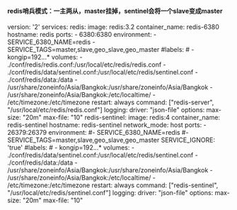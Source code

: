 #### redis哨兵模式：一主两从，master挂掉，sentinel会将一个slave变成master
version: '2'
services:
  redis:
    image: redis:3.2
    container_name: redis-6380
    hostname: redis
    ports:
      - 6380:6380
    environment:
      - SERVICE_6380_NAME=redis
      - SERVICE_TAGS=master,slave,geo_slave,geo_master
    #labels:
    #  - kongip=192.*.*.*
    volumes:
      - ./conf/redis/redis.conf:/usr/local/etc/redis/redis.conf
      - ./conf/redis/data/sentinel.conf:/usr/local/etc/redis/sentinel.conf
      - ./conf/redis/data:/data
      - /usr/share/zoneinfo/Asia/Bangkok:/usr/share/zoneinfo/Asia/Bangkok
      - /usr/share/zoneinfo/Asia/Bangkok:/etc/localtime/
      - /etc/timezone:/etc/timezone
    restart: always
    command: ["redis-server", "/usr/local/etc/redis/redis.conf"]
    logging:
      driver: "json-file"
      options:
        max-size: "20m"
        max-file: "10"
  redis-sentinel:
    image: redis:4
    container_name: redis-sentinel
    hostname: redis-sentinel
    network_mode: host
    ports:
      - 26379:26379
    environment:
      #- SERVICE_6380_NAME=redis
      #- SERVICE_TAGS=master,slave,geo_slave,geo_master
      SERVICE_IGNORE: 'true'
    #labels:
    #  - kongip=192.*.*.*
    volumes:
      - ./conf/redis/data/sentinel.conf:/usr/local/etc/redis/sentinel.conf
      - ./conf/redis/data:/data
      - /usr/share/zoneinfo/Asia/Bangkok:/usr/share/zoneinfo/Asia/Bangkok
      - /usr/share/zoneinfo/Asia/Bangkok:/etc/localtime/
      - /etc/timezone:/etc/timezone
    restart: always
    command: ["redis-sentinel", "/usr/local/etc/redis/sentinel.conf"]
    logging:
      driver: "json-file"
      options:
        max-size: "20m"
        max-file: "10"
